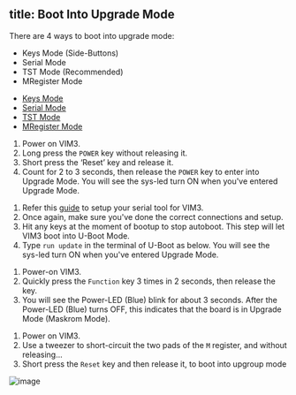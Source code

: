 title: Boot Into Upgrade Mode
---

There are 4 ways to boot into upgrade mode:

* Keys Mode (Side-Buttons)
* Serial Mode
* TST Mode (Recommended)
* MRegister Mode

<ul class="nav nav-tabs" id="myTab" role="tablist">
  <li class="nav-item" role="presentation">
    <a class="nav-link active" id="keys-tab" data-toggle="tab" href="#keys" role="tab" aria-controls="keys" aria-selected="true">Keys Mode</a>
  </li>
  <li class="nav-item" role="presentation">
    <a class="nav-link" id="serial-tab" data-toggle="tab" href="#serial" role="tab" aria-controls="serial" aria-selected="false">Serial Mode</a>
  </li>
  <li class="nav-item" role="presentation">
    <a class="nav-link" id="tst-tab" data-toggle="tab" href="#tst" role="tab" aria-controls="tst" aria-selected="false">TST Mode</a>
  </li>
  <li class="nav-item" role="presentation">
    <a class="nav-link" id="mregister-tab" data-toggle="tab" href="#mregister" role="tab" aria-controls="mregister" aria-selected="false">MRegister Mode</a>
  </li>
</ul>
<div class="tab-content" id="myTabContent">
<div class="tab-pane fade show active" id="keys" role="tabpanel" aria-labelledby="keys-tab">

1. Power on VIM3.
2. Long press the `POWER` key without releasing it.
3. Short press the ‘Reset’ key and release it.
4. Count for 2 to 3 seconds, then release the `POWER` key to enter into Upgrade Mode. You will see the sys-led turn ON when you've entered Upgrade Mode.

</div>
<div class="tab-pane fade" id="serial" role="tabpanel" aria-labelledby="serial-tab">

1. Refer this [guide](SetupSerialTool.html) to setup your serial tool for VIM3.
2. Once again, make sure you've done the correct connections and setup.
3. Hit any keys at the moment of bootup to stop autoboot. This step will let VIM3 boot into U-Boot Mode.
4. Type `run update` in the terminal of U-Boot as below. You will see the sys-led turn ON when you've entered Upgrade Mode.

</div>
<div class="tab-pane fade" id="tst" role="tabpanel" aria-labelledby="tst-tab">

1. Power-on VIM3.
2. Quickly press the `Function` key 3 times in 2 seconds, then release the key.
3. You will see the Power-LED (Blue) blink for about 3 seconds. After the Power-LED (Blue) turns OFF, this indicates that the board is in Upgrade Mode (Maskrom Mode).

</div>
<div class="tab-pane fade" id="mregister" role="tabpanel" aria-labelledby="mregister-tab">

1. Power on VIM3.
2. Use a tweezer to short-circuit the two pads of the `M` register, and without releasing...
3. Short press the `Reset` key and then release it, to boot into upgroup mode

![image](/linux/images/vim3/vim3_m_register.jpg)

</div>
</div>
